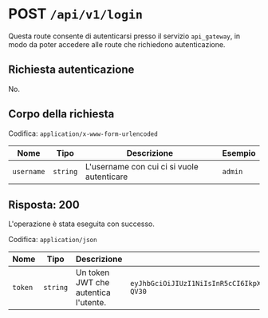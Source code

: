 # POST `/api/v1/login`

Questa route consente di autenticarsi presso il servizio `api_gateway`, in modo da poter accedere alle route che richiedono autenticazione.

## Richiesta autenticazione

No.

## Corpo della richiesta

Codifica: `application/x-www-form-urlencoded`

<!--raw-typst
#figure(
   table(
        columns: (1fr, 1fr, 3fr, 2fr),
        inset: 8pt,
        align: horizon,
        table.header(
            [#text(fill:white)[Nome]],
            [#text(fill:white)[Tipo]],
            [#text(fill:white)[Descrizione]],
            [#text(fill:white)[Esempio]],
        ),
        [ `username`], [`string`], [L'username con cui ci si vuole autenticare], [`admin`],
   ),
   caption: [Corpo della richiesta di POST `/api/v1/login`],
)
-->

<!--typst-begin-exclude-->
| Nome | Tipo | Descrizione | Esempio |
|------------ |---------- |-------------------------------------------- |----------- |
| `username` | `string` | L'username con cui ci si vuole autenticare | `admin` |
<!--typst-end-exclude-->
## Risposta: 200

L'operazione è stata eseguita con successo.

Codifica: `application/json`

<!--raw-typst
#figure(
   table(
        columns: (1fr, 1fr, 1.5fr, 4.5fr),
        inset: 8pt,
        align: horizon,
        table.header(
            [#text(fill:white)[Nome]],
            [#text(fill:white)[Tipo]],
            [#text(fill:white)[Descrizione]],
            [#text(fill:white)[Esempio]],
        ),
        [ `token`], [`string`], [Un token JWT che autentica l'utente.], [`eyJhbGciOiJIUzI1NiIsInR5cCI6IkpXVCJ9.eyJzdWIiOiIxMjM0NTY3ODkwIiwibmFtZSI6IkpvaG4gRG9lIiwiYWRtaW4iOnRydWUsImlhdCI6MTUxNjIzOTAyMn0.KMUFsIDTnFmyG3nMiGM6H9FNFUROf3wh7SmqJp-QV30`],
   ),
   caption: [Risposta di POST `/api/v1/login`],
)
-->

<!--typst-begin-exclude-->
| Nome | Tipo | Descrizione | Esempio |
|------------ |---------- |-------------------------------------------- |----------- |
| `token` | `string` | Un token JWT che autentica l'utente. | `eyJhbGciOiJIUzI1NiIsInR5cCI6IkpXVCJ9.eyJzdWIiOiIxMjM0NTY3ODkwIiwibmFtZSI6IkpvaG4gRG9lIiwiYWRtaW4iOnRydWUsImlhdCI6MTUxNjIzOTAyMn0.KMUFsIDTnFmyG3nMiGM6H9FNFUROf3wh7SmqJp-QV30` |
<!--typst-end-exclude-->
